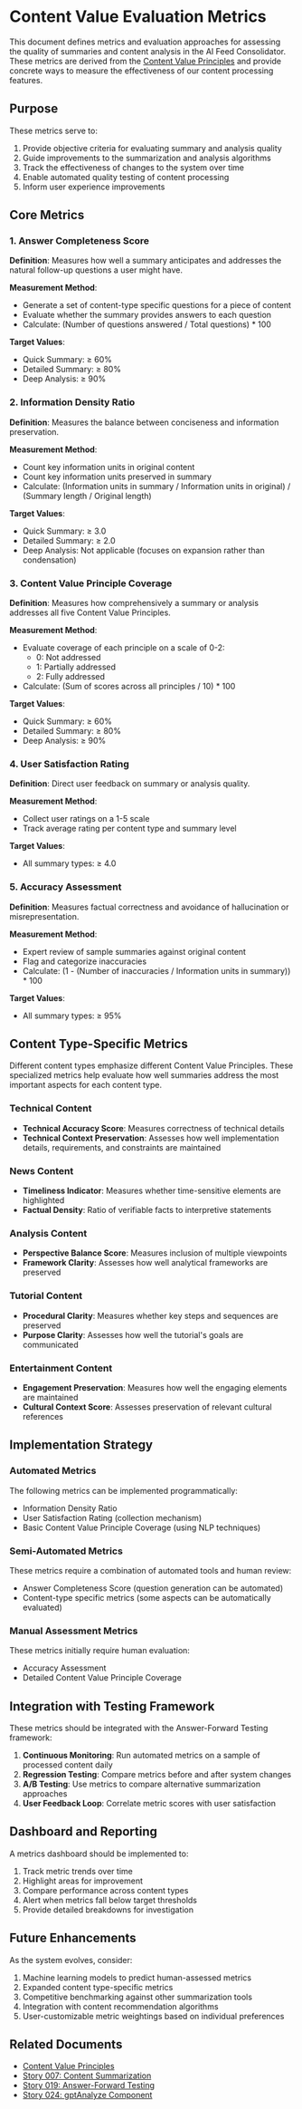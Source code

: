 # Content Value Evaluation Metrics

This document defines metrics and evaluation approaches for assessing the quality of summaries and content analysis in the AI Feed Consolidator. These metrics are derived from the [Content Value Principles](./content-value-principles.md) and provide concrete ways to measure the effectiveness of our content processing features.

## Purpose

These metrics serve to:
1. Provide objective criteria for evaluating summary and analysis quality
2. Guide improvements to the summarization and analysis algorithms
3. Track the effectiveness of changes to the system over time
4. Enable automated quality testing of content processing
5. Inform user experience improvements

## Core Metrics

### 1. Answer Completeness Score

**Definition**: Measures how well a summary anticipates and addresses the natural follow-up questions a user might have.

**Measurement Method**:
- Generate a set of content-type specific questions for a piece of content
- Evaluate whether the summary provides answers to each question
- Calculate: (Number of questions answered / Total questions) * 100

**Target Values**:
- Quick Summary: ≥ 60%
- Detailed Summary: ≥ 80% 
- Deep Analysis: ≥ 90%

### 2. Information Density Ratio

**Definition**: Measures the balance between conciseness and information preservation.

**Measurement Method**:
- Count key information units in original content
- Count key information units preserved in summary
- Calculate: (Information units in summary / Information units in original) / (Summary length / Original length)

**Target Values**:
- Quick Summary: ≥ 3.0
- Detailed Summary: ≥ 2.0
- Deep Analysis: Not applicable (focuses on expansion rather than condensation)

### 3. Content Value Principle Coverage

**Definition**: Measures how comprehensively a summary or analysis addresses all five Content Value Principles.

**Measurement Method**:
- Evaluate coverage of each principle on a scale of 0-2:
  - 0: Not addressed
  - 1: Partially addressed
  - 2: Fully addressed
- Calculate: (Sum of scores across all principles / 10) * 100

**Target Values**:
- Quick Summary: ≥ 60%
- Detailed Summary: ≥ 80%
- Deep Analysis: ≥ 90%

### 4. User Satisfaction Rating

**Definition**: Direct user feedback on summary or analysis quality.

**Measurement Method**:
- Collect user ratings on a 1-5 scale
- Track average rating per content type and summary level

**Target Values**:
- All summary types: ≥ 4.0

### 5. Accuracy Assessment

**Definition**: Measures factual correctness and avoidance of hallucination or misrepresentation.

**Measurement Method**:
- Expert review of sample summaries against original content
- Flag and categorize inaccuracies
- Calculate: (1 - (Number of inaccuracies / Information units in summary)) * 100

**Target Values**:
- All summary types: ≥ 95%

## Content Type-Specific Metrics

Different content types emphasize different Content Value Principles. These specialized metrics help evaluate how well summaries address the most important aspects for each content type.

### Technical Content

- **Technical Accuracy Score**: Measures correctness of technical details
- **Technical Context Preservation**: Assesses how well implementation details, requirements, and constraints are maintained

### News Content

- **Timeliness Indicator**: Measures whether time-sensitive elements are highlighted
- **Factual Density**: Ratio of verifiable facts to interpretive statements

### Analysis Content

- **Perspective Balance Score**: Measures inclusion of multiple viewpoints
- **Framework Clarity**: Assesses how well analytical frameworks are preserved

### Tutorial Content

- **Procedural Clarity**: Measures whether key steps and sequences are preserved
- **Purpose Clarity**: Assesses how well the tutorial's goals are communicated

### Entertainment Content

- **Engagement Preservation**: Measures how well the engaging elements are maintained
- **Cultural Context Score**: Assesses preservation of relevant cultural references

## Implementation Strategy

### Automated Metrics

The following metrics can be implemented programmatically:
- Information Density Ratio
- User Satisfaction Rating (collection mechanism)
- Basic Content Value Principle Coverage (using NLP techniques)

### Semi-Automated Metrics

These metrics require a combination of automated tools and human review:
- Answer Completeness Score (question generation can be automated)
- Content-type specific metrics (some aspects can be automatically evaluated)

### Manual Assessment Metrics

These metrics initially require human evaluation:
- Accuracy Assessment
- Detailed Content Value Principle Coverage

## Integration with Testing Framework

These metrics should be integrated with the Answer-Forward Testing framework:

1. **Continuous Monitoring**: Run automated metrics on a sample of processed content daily
2. **Regression Testing**: Compare metrics before and after system changes
3. **A/B Testing**: Use metrics to compare alternative summarization approaches
4. **User Feedback Loop**: Correlate metric scores with user satisfaction

## Dashboard and Reporting

A metrics dashboard should be implemented to:

1. Track metric trends over time
2. Highlight areas for improvement
3. Compare performance across content types
4. Alert when metrics fall below target thresholds
5. Provide detailed breakdowns for investigation

## Future Enhancements

As the system evolves, consider:

1. Machine learning models to predict human-assessed metrics
2. Expanded content type-specific metrics
3. Competitive benchmarking against other summarization tools
4. Integration with content recommendation algorithms
5. User-customizable metric weightings based on individual preferences

## Related Documents

- [Content Value Principles](./content-value-principles.md)
- [Story 007: Content Summarization](./stories/story-007-content-summarization-openai.md)
- [Story 019: Answer-Forward Testing](./stories/story-019-answer-forward-testing.md)
- [Story 024: gptAnalyze Component](./stories/story-024-gptanalyze-component.md) 